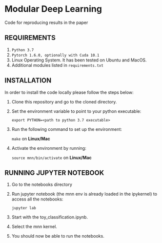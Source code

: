Modular Deep Learning
=======================================================================================================

Code for reproducing results in the paper

REQUIREMENTS
------------

1. ``Python 3.7`` 
2. ``Pytorch 1.6.0, optionally with Cuda 10.1`` 
3. Linux Operating System. It has been tested on Ubuntu and MacOS. 
4. Additional modules listed in ``requirements.txt``

INSTALLATION 
------------

In order to install the code locally please follow the steps below:

1. Clone this repository and go to the cloned directory.

2. Set the environment variable to point to your python executable:

   `export PYTHON=<path to python 3.7 executable>`

3. Run the following command to set up the environment:

   `make` on **Linux/Mac**

4. Activate the environment by running:

   `source mnn/bin/activate` on **Linux/Mac**


RUNNING JUPYTER NOTEBOOK
------------------------

1. Go to the notebooks directory

2. Run jupyter notebook (the mnn env is already loaded in the ipykernel) to access all the notebooks:

   `jupyter lab`

2. Start with the toy_classification.ipynb.

3. Select the mnn kernel.

4. You should now be able to run the notebooks.

